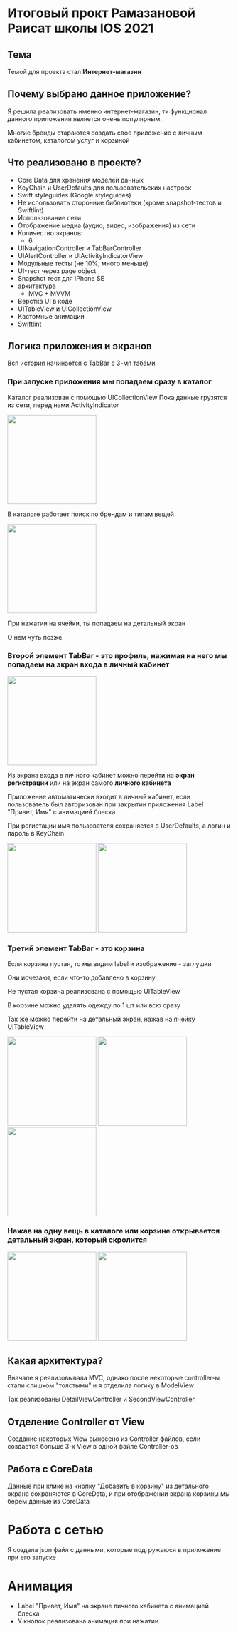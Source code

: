 #  Итоговый прокт Рамазановой Раисат школы IOS 2021  
 
## Тема
  Темой для проекта стал **Интернет-магазин**
 
## Почему выбрано данное приложение? 
  Я решила реализовать именно интернет-магазин, тк функционал данного приложения является очень популярным.
  
  Многие бренды стараются создать свое приложение с личным кабинетом, каталогом услуг и корзиной 
  
## Что реализовано в проекте?
- Core Data для хранения моделей данных
- KeyChain и UserDefaults для пользовательских настроек
- Swift styleguides (Google styleguides)
- Не использовать сторонние библиотеки (кроме snapshot-тестов и Swiftlint)
- Использование сети
- Отображение медиа (аудио, видео, изображения) из сети
- Количество экранов: 
  - 6
- UINavigationController и TabBarController
- UIAlertController и UIActivityIndicatorView
- Модульные тесты (не 10%, много меньше)
- UI-тест через page object
- Snapshot тест для iPhone SE 
- архитектура 
  - MVC + MVVM 
- Верстка UI в коде
- UITableView и UICollectionView
- Кастомные анимации
- Swiftlint

## Логика приложения и экранов 
Вся история начинается с TabBar с 3-мя табами

### При запуске приложения мы попадаем сразу в **каталог** 
Каталог реализован с помощью UICollectionView
Пока данные грузятся из сети, перед нами ActivityIndicator

<img src="https://raw.githubusercontent.com/RaisaRamazanova/Homework/main/photo_2021-09-19%2001.33.27.jpeg?token=APSVBYGGM3J7EO37PLE6P7TBIZWNY" width="200" />

В каталоге работает поиск по брендам и типам вещей 

<img src="https://raw.githubusercontent.com/RaisaRamazanova/Homework/main/photo_2021-09-19%2001.34.10.jpeg" width="200" />

При нажатии на ячейки, ты попадаем на детальный экран

О нем чуть позже

### Второй элемент TabBar - это профиль, нажимая на него мы попадаем на экран **входа в личный кабинет**
 
 <img src="https://raw.githubusercontent.com/RaisaRamazanova/Homework/main/photo_2021-09-19%2001.34.03.jpeg?token=APSVBYEOVHZN36ZFK42PS63BIZWUU" width="200" />
 
Из экрана входа в личного кабинет можно перейти на **экран регистрации** или на экран самого **личного кабинета**

Приложение автоматически входит в личный кабинет, если пользователь был авторизован при закрытии приложения 
Label "Привет, Имя" с анимацией блеска
 
При регистации имя пользрвателя сохраняется в UserDefaults, а логин и пароль в KeyChain

<img src="https://raw.githubusercontent.com/RaisaRamazanova/Homework/main/photo_2021-09-19%2001.33.49.jpeg?token=APSVBYF77T75ZUHI4EVZGFDBIZWSS" width="200" />  <img src="https://raw.githubusercontent.com/RaisaRamazanova/Homework/main/photo_2021-09-19%2001.34.00.jpeg?token=APSVBYCGX3VUXKGXTXI2LHLBIZWHI" width="200" />
 
### Третий элемент TabBar - это **корзина**
Если корзина пустая, то мы видим label и изображение - заглушки

Они исчезают, если что-то добавлено в корзину

Не пустая корзина реализована с помощью UITableView

В корзине можно удалять одежду по 1 шт или всю сразу 

Так же можно перейти на детальный экран, нажав на ячейку UITableView

 <img src="https://raw.githubusercontent.com/RaisaRamazanova/Homework/main/photo_2021-09-19%2001.33.53.jpeg?token=APSVBYCRVRLHVULCN2EXFPTBIZV3Q" width="200" />  <img src="https://raw.githubusercontent.com/RaisaRamazanova/Homework/main/photo_2021-09-19%2001.33.58.jpeg?token=APSVBYFHBZ67D7IVEQJ37I3BIZXAE" width="200" /> <img src="https://raw.githubusercontent.com/RaisaRamazanova/Homework/main/photo_2021-09-19%2001.33.56.jpeg?token=APSVBYFRJEM7ZUNOA5Q24XLBIZXDK" width="200" />

### Нажав на одну вещь в каталоге или корзине открывается детальный экран, который скролится 

<img src="https://raw.githubusercontent.com/RaisaRamazanova/Homework/main/photo_2021-09-19%2001.34.07.jpeg" width="200" />  <img src="https://raw.githubusercontent.com/RaisaRamazanova/Homework/main/photo_2021-09-19%2001.34.05.jpeg" width="200" />

 ## Какая архитектура?
  Вначале я реализовывала MVC, однако после некоторые controller-ы стали слишком "толстыми" и я отделила логику в ModelView 
  
  Так реализованы DetailViewController и SecondViewController
  
 ## Отделение Controller от View
Создание некоторых View вынесено из Controller файлов, если создается больше 3-х View в одной файле Controller-ов

## Работа с CoreData
Данные при клике на кнопку "Добавить в корзину" из детального экрана сохраняются в CoreData, и при отображении экрана корзины мы берем данные из CoreData

# Работа с сетью
Я создала json файл с данными, которые подгружаюся в приложение при его запуске 

# Анимация

- Label "Привет, Имя" на экране личного кабинета с анимацией блеска 
- У кнопок реализована анимация при нажатии 


